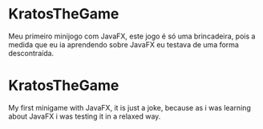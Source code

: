 # KratosTheGame
Meu primeiro minijogo com JavaFX, este jogo é só uma brincadeira, pois a medida que eu ia
aprendendo sobre JavaFX eu testava de uma forma descontraída.

# KratosTheGame
My first minigame with JavaFX, it is just a joke, because as i was
learning about JavaFX i was testing it in a relaxed way.
